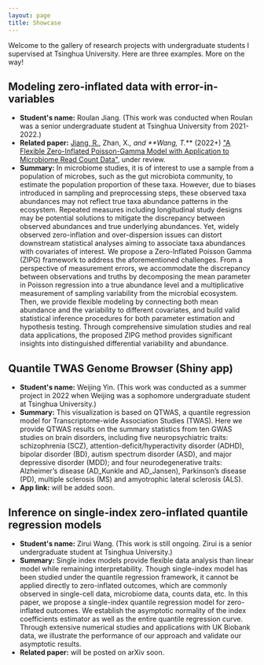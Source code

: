 ```yaml
---
layout: page
title: Showcase
---
```


Welcome to the gallery of research projects with undergraduate students I supervised at Tsinghua University. Here are three examples. More on the way!

## Modeling zero-inflated data with error-in-variables
- **Student's name:** Roulan Jiang. (This work was conducted when Roulan was a senior undergraduate student at Tsinghua University from 2021-2022.)
- **Related paper:** <ins>Jiang, R.</ins>, Zhan, X.*, and **Wang, T.<b>*</b>** (2022+) ["A Flexible Zero-Inflated Poisson-Gamma Model with Application to Microbiome Read Count Data"](https://arxiv.org/pdf/2207.07796.pdf), under review.
- **Summary:** In microbiome studies, it is of interest to use a sample from a population of microbes, such as the gut microbiota community, to estimate the population proportion of these taxa. However, due to biases introduced in sampling and preprocessing steps, these observed taxa abundances may not reflect true taxa abundance patterns in the ecosystem. Repeated measures including longitudinal study designs may be potential solutions to mitigate the discrepancy between observed abundances and true underlying abundances. Yet, widely observed zero-inflation and over-dispersion issues can distort downstream statistical analyses aiming to associate taxa abundances with covariates of
interest. We propose a Zero-Inflated Poisson Gamma (ZIPG) framework to address the aforementioned challenges. From a perspective of measurement errors, we accommodate the discrepancy between observations and truths by decomposing the mean parameter in Poisson regression into a true abundance level and a multiplicative measurement of sampling variability from the microbial ecosystem. Then, we provide flexible modeling by
connecting both mean abundance and the variability to different covariates, and build valid statistical inference procedures for both parameter estimation and hypothesis testing. Through comprehensive simulation studies and real data applications, the proposed ZIPG method provides significant insights into distinguished differential variability and abundance.


## Quantile TWAS Genome Browser (Shiny app)
- **Student's name:** Weijing Yin. (This work was conducted as a summer project in 2022 when Weijing was a sophomore undergraduate student at Tsinghua University.)
- **Summary:** This visualization is based on QTWAS, a quantile regression model for Transcriptome-wide Association Studies (TWAS). Here we provide QTWAS results on the summary statistics from ten GWAS studies on brain disorders, including five neuropsychiatric traits: schizophrenia (SCZ), attention-deficit/hyperactivity disorder (ADHD), bipolar disorder (BD), autism spectrum disorder (ASD), and major depressive disorder (MDD); and four neurodegenerative traits: Alzheimer’s disease (AD_Kunkle and AD_Jansen), Parkinson’s disease (PD), multiple sclerosis (MS) and amyotrophic lateral sclerosis (ALS). 
- **App link:** will be added soon.


## Inference on single-index zero-inflated quantile regression models
- **Student's name:** Zirui Wang. (This work is still ongoing. Zirui is a senior undergraduate student at Tsinghua University.)
- **Summary:** Single index models provide flexible data analysis than linear model while remaining interpretability. Though single-index model has been studied under the quantile regression framework, it cannot be applied directly to zero-inflated outcomes, which are commonly observed in single-cell data, microbiome data, counts data, etc. In this paper, we propose a single-index quantile regression model for zero-inflated outcomes. We establish the asymptotic normality of the index coefficients estimator as well as the entire quantile regression curve. Through extensive numerical studies and applications with UK Biobank data, we illustrate the performance of our approach and validate our asymptotic results.
- **Related paper:** will be posted on arXiv soon.
